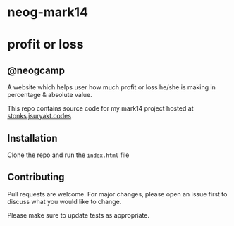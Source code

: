 # neog-mark14

# profit or loss

## @neogcamp

A website which helps user how much profit or loss he/she is making in percentage & absolute value.

This repo contains source code for my mark14 project hosted at [stonks.jsuryakt.codes](https://stonks.jsuryakt.codes)

## Installation

Clone the repo and run the ```index.html``` file



## Contributing
Pull requests are welcome. For major changes, please open an issue first to discuss what you would like to change.

Please make sure to update tests as appropriate.
